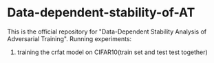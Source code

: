 # Data-dependent-stability-of-AT
This is the official repository for "Data-Dependent Stability Analysis of Adversarial Training".
Running experiments:
1. training the crfat model on CIFAR10(train set and test test together)
